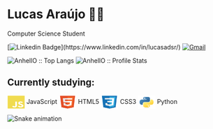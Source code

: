 # Lucas Araújo :man_technologist:
<p>Computer Science Student</p>

[![Linkedin Badge](https://img.shields.io/badge/-LinkedIn-blue?style=flat-square&logo=Linkedin&logoColor=white&link=https://www.linkedin.com/in/iago-ferreira-5277131a5/")](https://www.linkedin.com/in/lucasadsr/)
[![Gmail](https://img.shields.io/twitter/url?label=Mail&logo=gmail&style=social&url=https://mailto:lucasaraujodesa@hotmail.com)](mailto:lucasaraujodesa@hotmail.com)

<div>
 <img height="240px" width="420px" src="https://github-readme-stats.vercel.app/api/top-langs/?username=lucasadsr&langs_count=10&theme=github_dark&layout=compact" alt="AnhellO :: Top Langs" />
 <img height="240px" width="420px" src="https://github-readme-stats.vercel.app/api?username=lucasadsr&show_icons=true&theme=github_dark" alt="AnhellO :: Profile Stats" />
</div>

## Currently studying:
 <img align="center" alt="Js" height="30" width="40" src="https://raw.githubusercontent.com/devicons/devicon/master/icons/javascript/javascript-plain.svg"> JavaScript
 <img align="center" alt="HTML" height="30" width="40" src="https://raw.githubusercontent.com/devicons/devicon/master/icons/html5/html5-original.svg"> HTML5
 <img align="center" alt="CSS" height="30" width="40" src="https://raw.githubusercontent.com/devicons/devicon/master/icons/css3/css3-original.svg"> CSS3
 <img align="center" alt="CSS" height="30" width="40" src="https://raw.githubusercontent.com/devicons/devicon/2ae2a900d2f041da66e950e4d48052658d850630/icons/python/python-original.svg"> Python
 


![Snake animation](https://github.com/devemdobro/devemdobro/blob/output/github-contribution-grid-snake.svg)
